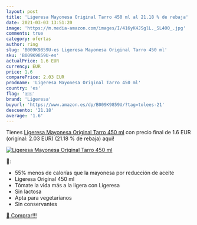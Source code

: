 ```yaml
---
layout: post
title: 'Ligeresa Mayonesa Original Tarro 450 ml al 21.18 % de rebaja'
date: 2021-03-03 13:51:20
image: 'https://m.media-amazon.com/images/I/416yK4JSglL._SL400_.jpg'
comments: true
category: ofertas
author: ring
slug: 'B009K9859U-es Ligeresa Mayonesa Original Tarro 450 ml'
sku: 'B009K9859U-es'
actualPrice: 1.6 EUR
currency: EUR
price: 1.6
comparePrice: 2.03 EUR
prodname: 'Ligeresa Mayonesa Original Tarro 450 ml'
country: 'es'
flag: '🇪🇸'
brand: 'Ligeresa'
buyurl: 'https://www.amazon.es/dp/B009K9859U/?tag=tolees-21'
descuento: '21.18'
average: '1.6'
---
```


Tienes [Ligeresa Mayonesa Original Tarro 450 ml](https://www.amazon.es/dp/B009K9859U/?tag=tolees-21) con precio final de  1.6 EUR (original: 2.03 EUR) (21.18 %  de rebaja) aqui!

[![Ligeresa Mayonesa Original Tarro 450 ml](https://m.media-amazon.com/images/I/416yK4JSglL._SL400_.jpg)](https://www.amazon.es/dp/B009K9859U/?tag=tolees-21)

🔎:

- 55% menos de calorías que la mayonesa por reducción de aceite
- Ligeresa Original 450 ml
- Tómate la vida más a la ligera con Ligeresa
- Sin lactosa
- Apta para vegetarianos
- Sin conservantes

[🛒 Comprar!!!](https://www.amazon.es/dp/B009K9859U/?tag=tolees-21)
